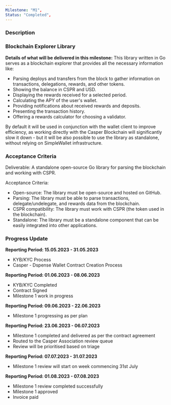 ```yaml
---
Milestone: "M1",
Status: "Completed",
---
```

<!--lang:en--> 
### Description
### Blockchain Explorer Library 

**Details of what will be delivered in this milestone:**
This library written in Go serves as a blockchain explorer that provides all the necessary information like:

- Parsing deploys and transfers from the block to gather information on transactions, delegations, rewards, and other tokens.
- Showing the balance in CSPR and USD.
- Displaying the rewards received for a selected period.
- Calculating the APY of the user's wallet.
- Providing notifications about received rewards and deposits.
- Presenting the transaction history.
- Offering a rewards calculator for choosing a validator.

By default it will be used in conjunction with the wallet client to improve efficiency, as working directly with the Casper Blockchain will significantly slow it down - but it will be also possible to use the library as standalone, without relying on SimpleWallet infrastructure.


### Acceptance Criteria

Deliverable: A standalone open-source Go library for parsing the blockchain and working with CSPR.

Acceptance Criteria:

- Open-source: The library must be open-source and hosted on GitHub.
- Parsing: The library must be able to parse transactions, delegate/undelegate, and rewards data from the blockchain.
- CSPR compatibility: The library must work with CSPR (the token used in the blockchain).
- Standalone: The library must be a standalone component that can be easily integrated into other applications.


### Progress Update

**Reporting Period: 15.05.2023 - 31.05.2023**
- KYB/KYC Process
- Casper - Dspense Wallet Contract Creation Process

**Reporting Period: 01.06.2023 - 08.06.2023**
- KYB/KYC Completed
- Contract Signed
- Milestone 1 work in progress

**Reporting Period: 09.06.2023 - 22.06.2023**
- Milestone 1 progressing as per plan

**Reporting Period: 23.06.2023 - 06.07.2023**
- Milestone 1 completed and delivered as per the contract agreement
- Routed to the Casper Association review queue
- Review will be prioritised based on triage

**Reporting Period: 07.07.2023 - 31.07.2023**
- Milestone 1 review will start on week commencing 31st July

**Reporting Period: 01.08.2023 - 07.08.2023**
- Milestone 1 review completed successfully
- Milestone 1 approved
- Invoice paid